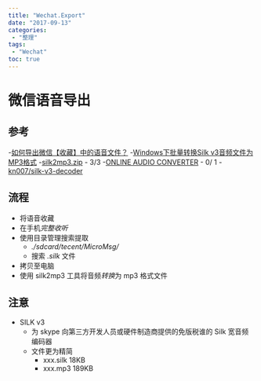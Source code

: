 ```yaml
---
title: "Wechat.Export"
date: "2017-09-13"
categories:
 - "整理"
tags:
 - "Wechat"
toc: true
---
```



# 微信语音导出

## 参考
-[如何导出微信【收藏】中的语音文件？](https://www.zhihu.com/question/30112442)
-[Windows下批量转换Silk v3音频文件为MP3格式](https://kn007.net/topics/batch-convert-silk-v3-audio-files-to-mp3-in-windows/)
    -[silk2mp3.zip](http://dl.kn007.net/directlink/silk2mp3.zip)
        - 3/3
-[ONLINE AUDIO CONVERTER](http://media.io/)
    - 0/ 1
-[kn007/silk-v3-decoder](https://github.com/kn007/silk-v3-decoder/tree/master/windows)


## 流程
- 将语音收藏
- 在手机*完整收听*
- 使用目录管理搜索提取
    - *./sdcard/tecent/MicroMsg/*
    - 搜索 *.silk* 文件
- 拷贝至电脑
- 使用 silk2mp3 工具将音频*转换*为 mp3 格式文件

## 注意
- SILK v3
    - 为 skype 向第三方开发人员或硬件制造商提供的免版税谁的 Silk 宽音频编码器
    - 文件更为精简
        - xxx.silk     18KB
        - xxx.mp3     189KB
